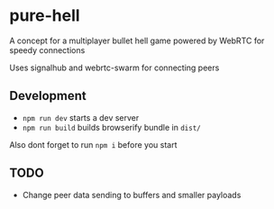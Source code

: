 # pure-hell

A concept for a multiplayer bullet hell game powered by WebRTC for speedy connections

Uses signalhub and webrtc-swarm for connecting peers

## Development

- `npm run dev` starts a dev server
- `npm run build` builds browserify bundle in `dist/`

Also dont forget to run `npm i` before you start

## TODO

- Change peer data sending to buffers and smaller payloads